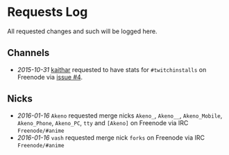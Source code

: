 # Requests Log

All requested changes and such will be logged here.

## Channels

- *2015-10-31* [kaithar](https://github.com/kaithar) requested to have stats for `#twitchinstalls` on Freenode via [issue #4](https://github.com/ZacharyDuBois/pisg-config/issues/4).

## Nicks

- *2016-01-16* `Akeno` requested merge nicks `Akeno_`, `Akeno__`, `Akeno_Mobile`, `Akeno_Phone`, `Akeno_PC`, `tty` and `[Akeno]` on Freenode via IRC `Freenode/#anime`
- *2016-01-16* `vash` requested merge nick `forks` on Freenode via IRC `Freenode/#anime`

